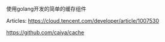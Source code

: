 使用golang开发的简单的缓存组件

Articles: https://cloud.tencent.com/developer/article/1007530

https://github.com/caiya/cache